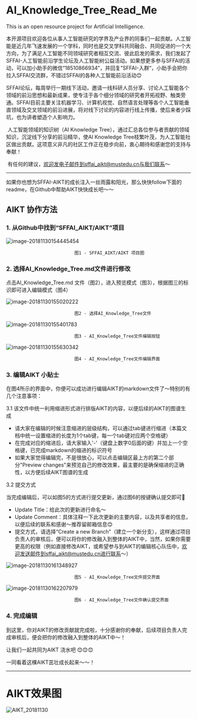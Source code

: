 # AI_Knowledge_Tree_Read_Me
This is an open resource project for Artificial Intelligence.

​        本开源项目欢迎各位从事人工智能研究的学界及产业界的同事们一起贡献。人工智能是近几年飞速发展的一个学科，同时也是交叉学科共同融合、共同促进的一个大方向，为了满足人工智能不同领域研究者相互交流、彼此启发的需求，我们发起了SFFAI-人工智能前沿学生论坛及人工智能树公益活动。如果想更多参与SFFAI的活动，可以加小助手的微信“18510866934”，并回复”SFFAI-入群“，小助手会把你拉入SFFAI交流群，不错过SFFAI的各种人工智能前沿活动😊

​        SFFAI论坛，每周举行一期线下活动，邀请一线科研人员分享、讨论人工智能各个领域的前沿思想和最新成果，使专注于各个细分领域的研究者开拓视野、触类旁通。SFFAI目前主要关注机器学习、计算机视觉、自然语言处理等各个人工智能垂直领域及交叉领域的前沿进展，将对线下讨论的内容进行线上传播，使后来者少踩坑，也为讲者塑造个人影响力。

​        人工智能领域的知识树（AI Knowledge Tree），通过汇总各位参与者贡献的领域知识，沉淀线下分享的前沿精华，使AI Knowledge Tree枝繁叶茂，为人工智能社区做出贡献。这项意义非凡的社区工作正在稳步向前，衷心期待和感谢您的支持与奉献！

​        有任何的建议，欢迎发电子邮件到sffai_aikt@mustedu.cn与我们联系～

---

​        如果你也想为SFFAI-AIKT的成长注入一丝雨露和阳光，那么快快follow下面的readme，在Github中帮助AIKT快快成长吧～～



## AIKT 协作方法

### 1. 从Github中找到“SFFAI_AIKT/AIKT”项目

![image-20181130154445454](./src/AIKT_Title.png)
                    
                              图1 - SFFAI_AIKT/AIKT 项目图





### 2. 选择AI_Knowledge_Tree.md文件进行修改

点击AI_Knowledge_Tree.md 文件（图2），进入预览模式（图3），根据图三的标识即可进入编辑模式（图4）

![image-20181130155020222](./src/md_file_crop.png)

                              图2 - 选择AI_Knowledge_Tree文件






![image-20181130155401783](./src/Goto_Edit.png)

                              图3 - AI_Knowledge_Tree文件编辑按钮
                              
                              



![image-20181130155630342](./src/Edit_board.png)

                              图4 - AI_Knowledge_Tree文件编辑界面
                              
                              

### 3. 编辑AIKT 小贴士

在图4所示的界面中，你便可以成功进行编辑AIKT的markdown文件了～特别的有几个注意事项：

3.1 该文件中统一利用缩进形式进行排版AIKT的内容，以便后续的AIKT的图谱生成

- 请大家在编辑的时候注意缩进的层级结构，可以通过tab键进行缩进（本篇文档中统一设置缩进的长度为1个tab键，每一个tab键对应两个空格键）
- 在完成对应的缩进后，请大家输入'-'（键盘上数字0后面的键）并加上一个空格键，已完成markdown的缩进的标识符号
- 如果大家觉得编辑完，不是很放心，可以点击编辑区最上方的第二个部分"Preview changes"来预览自己的修改效果，最主要的是确保缩进的正确性，以方便后续AIKT图谱的生成

3.2 提交方式

当完成编辑后，可以如图5的方式进行提交更新，通过图6的按键确认提交即可🎉

- Update Title：给此次的更新进行命名～
- Update Comment：具体注释一下此次更新的主要内容，以及共享者的信息，以便后续的联系和感谢～推荐留邮箱信息😊
- 提交方式，请选择“Create a new Branch”（建立一个新分支），这样通过项目负责人的审核后，便可以将你的修改融入到整体的AIKT中，当然，如果你需要更高的权限（例如直接修改AIKT，或希望参与到AIKT的编辑核心队伍中，欢迎发送邮件到sffai_aikt@mustedu.cn进行联系～）

![image-20181130161348927](./src/summit_update.png)

                              图5 - AI_Knowledge_Tree文件提交界面

![image-20181130162207979](./src/sure_summit.png)

                              图6 - AI_Knowledge_Tree文件确认提交界面
                              
                              

### 4. 完成编辑

到这里，你对AIKT的修改贡献就完成啦，十分感谢你的奉献，后续项目负责人完成审核后，便会把你的修改融入到整体的AIKT中～！



让我们一起共同为AIKT 浇水吧 😊😊😊

一同看着这棵AIKT茁壮成长起来～～！





---



# AIKT效果图

![AIKT_20181130](./src/AIKT_20181130.png)
